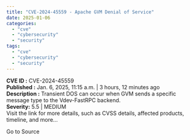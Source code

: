 ```yaml
---
title: "CVE-2024-45559 - Apache GVM Denial of Service"
date: 2025-01-06
categories: 
  - "cve"
  - "cybersecurity"
  - "security"
tags: 
  - "cve"
  - "cybersecurity"
  - "security"
---
```


**CVE ID :** CVE-2024-45559  
**Published :** Jan. 6, 2025, 11:15 a.m. | 3 hours, 12 minutes ago  
**Description :** Transient DOS can occur when GVM sends a specific message type to the Vdev-FastRPC backend.  
**Severity:** 5.5 | MEDIUM  
Visit the link for more details, such as CVSS details, affected products, timeline, and more...

Go to Source
